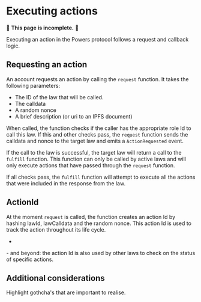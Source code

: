 # Executing actions

🚧 **This page is incomplete.** 🚧

Executing an action in the Powers protocol follows a request and callback logic. &#x20;

## Requesting an action

An account requests an action by calling the `request` function. It takes the following parameters:&#x20;

* The ID of the law that will be called.&#x20;
* The calldata&#x20;
* A random nonce &#x20;
* A brief description (or uri to an IPFS document)

When called, the function checks if the caller has the appropriate role Id to call this law. If this and other checks pass, the `request` function sends the calldata and nonce to the target law and emits a `ActionRequested` event.&#x20;

If the call to the law is successful, the target law will return a call to the `fulfill` function. This function can only be called by active laws and will only execute actions that have passed through the `request` function.&#x20;

If all checks pass, the `fulfill` function will attempt to execute all the actions that were included in the response from the law.

## ActionId&#x20;

At the moment `request` is called, the function creates an action Id by hashing lawId, lawCalldata and the random nonce. This action Id is used to track the action throughout its life cycle.

*



&#x20;\- and beyond: the action Id is also used by other laws to check on the status of specific actions. &#x20;

## Additional considerations

Highlight gothcha's that are important to realise.
